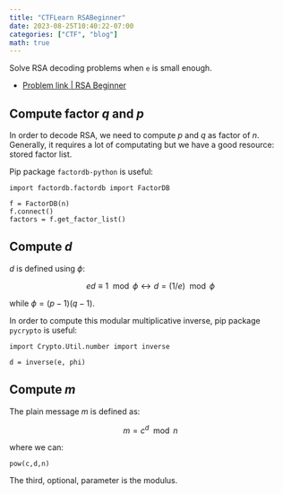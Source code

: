 ```yaml
---
title: "CTFLearn RSABeginner"
date: 2023-08-25T10:40:22-07:00
categories: ["CTF", "blog"]
math: true
---
```


Solve RSA decoding problems when `e` is small enough.

- [Problem link | RSA Beginner](https://ctflearn.com/challenge/119)


## Compute factor $q$ and $p$

In order to decode RSA, we need to compute $p$ and $q$ as factor of $n$.
Generally, it requires a lot of computating but we have a good resource: stored
factor list.

Pip package `factordb-python` is useful:

```
import factordb.factordb import FactorDB

f = FactorDB(n)
f.connect()
factors = f.get_factor_list()
```

## Compute $d$

$d$ is defined using $\phi$:

$$ ed \equiv 1 \mod{\phi} \longleftrightarrow d = (1/e) \mod{\phi} $$

while $\phi = (p-1)(q-1)$.

In order to compute this modular multiplicative inverse, pip package `pycrypto` is useful:

```
import Crypto.Util.number import inverse

d = inverse(e, phi)
```

## Compute $m$

The plain message $m$ is defined as:

$$ m = c^d \mod{n} $$

where we can:

```
pow(c,d,n)
```

The third, optional, parameter is the modulus.

